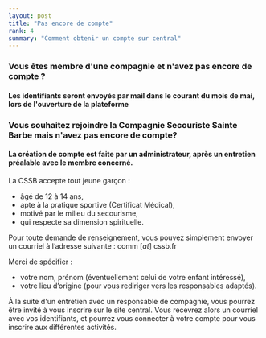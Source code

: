 ```yaml
---
layout: post
title: "Pas encore de compte"
rank: 4
summary: "Comment obtenir un compte sur central" 
---
```


### Vous êtes membre d'une compagnie et n'avez pas encore de compte ?

#### Les identifiants seront envoyés par mail dans le courant du mois de mai, lors de l'ouverture de la plateforme

### Vous souhaitez rejoindre la Compagnie Secouriste Sainte Barbe mais n'avez pas encore de compte?

#### <i class="uil uil-info-circle"></i> La création de compte est faite par un administrateur, après un entretien préalable avec le membre concerné.

La CSSB accepte tout jeune garçon :
- âgé de 12 à 14 ans,
- apte à la pratique sportive (Certificat Médical),
- motivé par le milieu du secourisme,
- qui respecte sa dimension spirituelle.

Pour toute demande de renseignement, vous pouvez simplement envoyer un courriel à l’adresse suivante : comm [_at_] cssb.fr

Merci de spécifier :
- votre nom, prénom (éventuellement celui de votre enfant intéressé),
- votre lieu d’origine (pour vous rediriger vers les responsables adaptés).

À la suite d'un entretien avec un responsable de compagnie, vous pourrez être invité à vous inscrire sur le site central. Vous recevrez alors un courriel avec vos identifiants, et pourrez vous connecter à votre compte pour vous inscrire aux différentes activités.